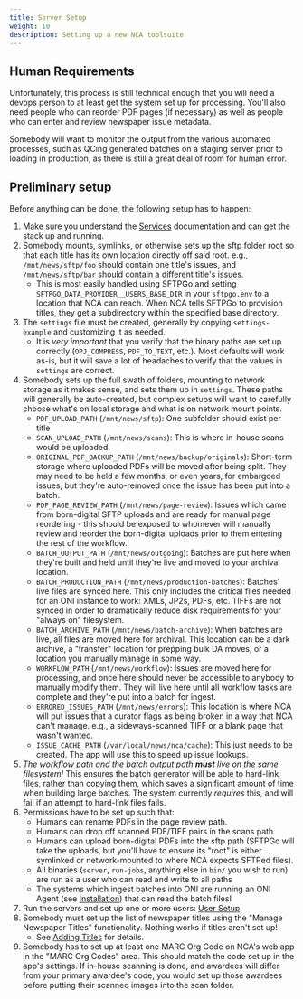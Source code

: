 ```yaml
---
title: Server Setup
weight: 10
description: Setting up a new NCA toolsuite
---
```


## Human Requirements

Unfortunately, this process is still technical enough that you will need a
devops person to at least get the system set up for processing. You'll also
need people who can reorder PDF pages (if necessary) as well as people who can
enter and review newspaper issue metadata.

Somebody will want to monitor the output from the various automated processes,
such as QCing generated batches on a staging server prior to loading in
production, as there is still a great deal of room for human error.

## Preliminary setup

Before anything can be done, the following setup has to happen:

1. Make sure you understand the [Services][services] documentation and
   can get the stack up and running.
1. Somebody mounts, symlinks, or otherwise sets up the sftp folder root so that
   each title has its own location directly off said root. e.g.,
   `/mnt/news/sftp/foo` should contain one title's issues, and
   `/mnt/news/sftp/bar` should contain a different title's issues.
   - This is most easily handled using SFTPGo and setting
     `SFTPGO_DATA_PROVIDER__USERS_BASE_DIR` in your `sftpgo.env` to a location
     that NCA can reach. When NCA tells SFTPGo to provision titles, they get a
     subdirectory within the specified base directory.
1. The `settings` file must be created, generally by copying `settings-example`
   and customizing it as needed.
   - It is *very important* that you verify that the binary paths are set up
     correctly (`OPJ_COMPRESS`, `PDF_TO_TEXT`, etc.). Most defaults will work
     as-is, but it will save a lot of headaches to verify that the values in
     `settings` are correct.
1. Somebody sets up the full swath of folders, mounting to network storage as
   it makes sense, and sets them up in `settings`. These paths will generally
   be auto-created, but complex setups will want to carefully choose what's on
   local storage and what is on network mount points.
   - `PDF_UPLOAD_PATH` (`/mnt/news/sftp`): One subfolder should exist per title
   - `SCAN_UPLOAD_PATH` (`/mnt/news/scans`): This is where in-house scans would be uploaded.
   - `ORIGINAL_PDF_BACKUP_PATH` (`/mnt/news/backup/originals`): Short-term storage
     where uploaded PDFs will be moved after being split. They may need to be
     held a few months, or even years, for embargoed issues, but they're
     auto-removed once the issue has been put into a batch.
   - `PDF_PAGE_REVIEW_PATH` (`/mnt/news/page-review`): Issues which came from
     born-digital SFTP uploads and are ready for manual page reordering - this
     should be exposed to whomever will manually review and reorder the
     born-digital uploads prior to them entering the rest of the workflow.
   - `BATCH_OUTPUT_PATH` (`/mnt/news/outgoing`): Batches are put here when
     they're built and held until they're live and moved to your archival
     location.
   - `BATCH_PRODUCTION_PATH` (`/mnt/news/production-batches`): Batches' live
     files are synced here. This only includes the critical files needed for an
     ONI instance to work: XMLs, JP2s, PDFs, etc. TIFFs are not synced in order
     to dramatically reduce disk requirements for your "always on" filesystem.
   - `BATCH_ARCHIVE_PATH` (`/mnt/news/batch-archive`): When batches are live,
     all files are moved here for archival. This location can be a dark
     archive, a "transfer" location for prepping bulk DA moves, or a location
     you manually manage in some way.
   - `WORKFLOW_PATH` (`/mnt/news/workflow`): Issues are moved here for
     processing, and once here should never be accessible to anybody to
     manually modify them. They will live here until all workflow tasks are
     complete and they're put into a batch for ingest.
   - `ERRORED_ISSUES_PATH` (`/mnt/news/errors`): This location is where NCA
     will put issues that a curator flags as being broken in a way that NCA
     can't manage. e.g., a sideways-scanned TIFF or a blank page that wasn't
     wanted.
   - `ISSUE_CACHE_PATH` (`/var/local/news/nca/cache`): This just needs to be
     created. The app will use this to speed up issue lookups.
1. *The workflow path and the batch output path **must** live on the same
   filesystem!* This ensures the batch generator will be able to hard-link
   files, rather than copying them, which saves a significant amount of time
   when building large batches. The system currently *requires* this, and will
   fail if an attempt to hard-link files fails.
1. Permissions have to be set up such that:
   - Humans can rename PDFs in the page review path.
   - Humans can drop off scanned PDF/TIFF pairs in the scans path
   - Humans can upload born-digital PDFs into the sftp path (SFTPGo will take
     the uploads, but you'll have to ensure its "root" is either symlinked or
     network-mounted to where NCA expects SFTPed files).
   - All binaries (`server`, `run-jobs`, anything else in `bin/` you wish to
     run) are run as a user who can read and write to all paths
   - The systems which ingest batches into ONI are running an ONI Agent (see
     [Installation][installation]) that can read the batch files!
1. Run the servers and set up one or more users: [User Setup][user-setup].
1. Somebody must set up the list of newspaper titles using the "Manage
   Newspaper Titles" functionality. Nothing works if titles aren't set up!
   - See [Adding Titles][1] for details.
1. Somebody has to set up at least one MARC Org Code on NCA's web app in the
   "MARC Org Codes" area. This should match the code set up in the app's
   settings. If in-house scanning is done, and awardees will differ from your
   primary awardee's code, you would set up those awardees before putting their
   scanned images into the scan folder.

[services]: <{{% ref "/setup/services" %}}>
[installation]: <{{% ref "installation" %}}>
[user-setup]: <{{% ref "/setup/user-setup" %}}>
[1]: <{{% ref "/workflow/adding-titles" %}}>
